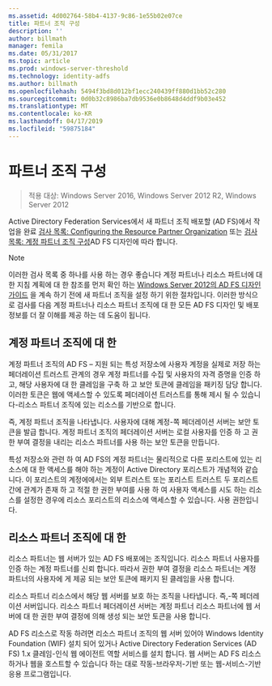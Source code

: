 ```yaml
---
ms.assetid: 4d002764-58b4-4137-9c86-1e55b02e07ce
title: 파트너 조직 구성
description: ''
author: billmath
manager: femila
ms.date: 05/31/2017
ms.topic: article
ms.prod: windows-server-threshold
ms.technology: identity-adfs
ms.author: billmath
ms.openlocfilehash: 5494f3bd8d012bf1ecc240439ff880d1bb52c280
ms.sourcegitcommit: 0d0b32c8986ba7db9536e0b8648d4ddf9b03e452
ms.translationtype: MT
ms.contentlocale: ko-KR
ms.lasthandoff: 04/17/2019
ms.locfileid: "59875184"
---
```

# <a name="configuring-partner-organizations"></a>파트너 조직 구성

>적용 대상: Windows Server 2016, Windows Server 2012 R2, Windows Server 2012

Active Directory Federation Services에서 새 파트너 조직 배포할 \(AD FS\)에서 작업을 완료 [검사 목록: Configuring the Resource Partner Organization](Checklist--Configuring-the-Resource-Partner-Organization.md) 또는 [검사 목록: 계정 파트너 조직 구성](Checklist--Configuring-the-Account-Partner-Organization.md)AD FS 디자인에 따라 합니다.  
  
> [!NOTE]  
> 이러한 검사 목록 중 하나를 사용 하는 경우 좋습니다 계정 파트너나 리소스 파트너에 대 한 지침 계획에 대 한 참조를 먼저 확인 하는 [Windows Server 2012의 AD FS 디자인 가이드](https://technet.microsoft.com/library/dd807036.aspx) 을 계속 하기 전에 새 파트너 조직을 설정 하기 위한 절차입니다. 이러한 방식으로 검사를 다음 계정 파트너나 리소스 파트너 조직에 대 한 모든 AD FS 디자인 및 배포 정보를 더 잘 이해를 제공 하는 데 도움이 됩니다.  
  
## <a name="about-account-partner-organizations"></a>계정 파트너 조직에 대 한  
계정 파트너 조직의 AD FS – 지원 되는 특성 저장소에 사용자 계정을 실제로 저장 하는 페더레이션 트러스트 관계의 경우 계정 파트너를 수집 및 사용자의 자격 증명을 인증 하 고, 해당 사용자에 대 한 클레임을 구축 하 고 보안 토큰에 클레임을 패키징 담당 합니다. 이러한 토큰은 웹에 액세스할 수 있도록 페더레이션 트러스트를 통해 제시 될 수 있습니다\-리소스 파트너 조직에 있는 리소스를 기반으로 합니다.  
  
즉, 계정 파트너 조직을 나타냅니다. 사용자에 대해 계정\-쪽 페더레이션 서버는 보안 토큰을 발급 합니다. 계정 파트너 조직의 페더레이션 서버는 로컬 사용자를 인증 하 고 권한 부여 결정을 내리는 리소스 파트너를 사용 하는 보안 토큰을 만듭니다.  
  
특성 저장소와 관련 하 여 AD FS의 계정 파트너는 물리적으로 다른 포리스트에 있는 리소스에 대 한 액세스를 해야 하는 계정이 Active Directory 포리스트가 개념적와 같습니다. 이 포리스트의 계정에에서는 외부 트러스트 또는 포리스트 트러스트 두 포리스트 간에 관계가 존재 하 고 적절 한 권한 부여를 사용 하 여 사용자 액세스를 시도 하는 리소스를 설정한 경우에 리소스 포리스트의 리소스에 액세스할 수 있습니다. 사용 권한입니다.  
  
## <a name="about-resource-partner-organizations"></a>리소스 파트너 조직에 대 한  
리소스 파트너는 웹 서버가 있는 AD FS 배포에는 조직입니다. 리소스 파트너 사용자를 인증 하는 계정 파트너를 신뢰 합니다. 따라서 권한 부여 결정을 리소스 파트너는 계정 파트너의 사용자에 게 제공 되는 보안 토큰에 패키지 된 클레임을 사용 합니다.  
  
리소스 파트너 리소스에서 해당 웹 서버를 보호 하는 조직을 나타냅니다. 즉,\-쪽 페더레이션 서버입니다. 리소스 파트너 페더레이션 서버는 계정 파트너 리소스 파트너에 웹 서버에 대 한 권한 부여 결정에 의해 생성 되는 보안 토큰을 사용 합니다.  
  
AD FS 리소스로 작동 하려면 리소스 파트너 조직의 웹 서버 있어야 Windows Identity Foundation \(WIF\) 설치 되어 있거나 Active Directory Federation Services \(AD FS\) 1.x 클레임\-인식 웹 에이전트 역할 서비스를 설치 합니다. 웹 서버는 AD FS 리소스 하거나 웹을 호스트할 수 있습니다 하는 대로 작동\-브라우저\-기반 또는 웹\-서비스\-기반 응용 프로그램입니다.  
